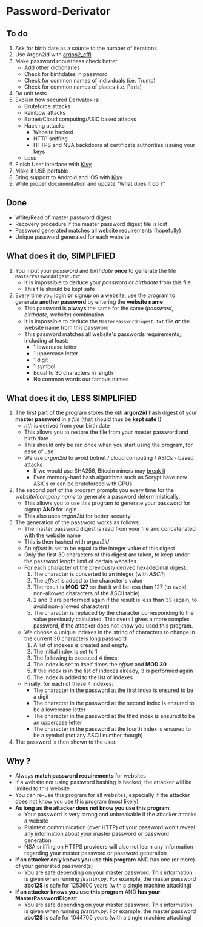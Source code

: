 # Password-Derivator

## To do
1. Ask for birth date as a source to the number of iterations
2. Use Argon2id with [argon2_cffi](https://pypi.python.org/pypi/argon2_cffi)
3. Make password robustness check better
    - Add other dictionaries
    - Check for birthdates in password
    - Check for common names of individuals (i.e. Trump)
    - Check for common names of places (i.e. Paris)
4. Do unit tests
5. Explain how secured Derivatex is:
    - Bruteforce attacks
    - Rainbow attacks
    - Botnet/Cloud computing/ASIC based attacks
    - Hacking attacks
        - Website hacked
        - HTTP sniffing
        - HTTPS and NSA backdoors at certificate authorities issuing your keys
    - Loss
6. Finish User interface with [Kivy](https://kivy.org)
7. Make it USB portable
8. Bring support to Android and iOS with [Kivy](https://kivy.org)
9. Write proper documentation and update "What does it do ?"

## Done
- Write/Read of master password digest
- Recovery procedure if the master password digest file is lost
- Password generated matches all website requirements (hopefully)
- Unique password generated for each website

## What does it do, SIMPLIFIED 
1. You input your *password* and *birthdate* **once** to generate the file `MasterPasswordDigest.txt`
   - It is impossible to deduce your *password* or *birthdate* from this file
   - This file should be kept safe
2. Every time you login **or** signup on a website, use the program to generate **another password** by entering the **website name**
   - This password is **always** the same for the same (*password*, *birthdate*, *website*) combination
   - It is impossible to deduce the `MasterPasswordDigest.txt` file **or** the website name from this password
   - This password matches all website's passwords requirements, including at least:
      - 1 lowercase letter
     - 1 uppercase letter
     - 1 digit
     - 1 symbol
     - Equal to 30 characters in length
     - No common words our famous names
	     
## What does it do, LESS SIMPLIFIED
1. The first part of the program stores the *nth* **argon2id** hash digest of your **master password** in a *file* (that should thus be **kept safe** !)
   - *nth* is derived from your birth date
   - This allows you to restore the file from your master password and birth date
   - This should only be ran once when you start using the program, for ease of use
   - We use *argon2id* to avoid botnet / cloud computing / ASICs - based attacks
      - If we would use SHA256, Bitcoin miners may [break it](https://www.reddit.com/r/Bitcoin/comments/1ilx9f/could_bitcoin_be_turned_into_the_worlds_largest/#bottom-comments)
      - Even memory-hard hash algorithms such as Scrypt have now ASICs or can be bruteforced with GPUs
2. The second part of the program prompts you every time for the *website/company name* to generate a password deterministically.
   - This allows you to use this program to generate your password for signup **AND** for login
   - This also uses *argon2id* for better security
3. The generation of the password works as follows:
   - The master password digest is read from your file and concatenated with the website name
   - This is then hashed with *argon2id*
   - An *offset* is set to be equal to the integer value of this digest
   - Only the first 30 characters of this digest are taken, to keep under the password length limit of certain websites
   - For each character of the previously derived hexadecimal digest:
      1. The character is converted to an integer (with *ASCII*)
	  2. The *offset* is added to the character's value
	  3. The result is **MOD 127** so that it will be less than 127 (to avoid non-allowed characters of the ASCII table)
	  4. 2 and 3 are performed again if the result is less than 33 (again, to avoid non-allowed characters)
	  5. The character is replaced by the character corresponding to the value previously calculated. This overall gives a more complex password, if the attacker does not know you used this program.
   - We choose 4 unique indexes in the string of characters to change in the current 30 characters long password
      1. A list of indexes is created and empty.
	  2. The initial index is set to 1
	  3. The following is executed 4 times:
	    1. The index is set to itself times the  *offset* and **MOD 30**
	    2. If the index is in the list of indexes already, 3 is performed again
	    3. The index is added to the list of indexes
   - Finally, for each of these 4 indexes:
      - The character in the password at the first index is ensured to be a digit
	  - The character in the password at the second index is ensured to be a lowercase letter
	  - The character in the password at the third index is ensured to be an uppercase letter
	  - The character in the password at the fourth index is ensured to be a symbol (not any ASCII number though)
4. The password is then shown to the user.

## Why ?
- Always **match password requirements** for websites
- If a website not using password hashing is hacked, the attacker will be limited to this website
- You can re-use this program for all websites, especially if the attacker does not know you use this program (most likely)
- **As long as the attacker does not know you use this program**:
  - Your password is very strong and unbreakable if the attacker attacks a website
  - Plaintext communication (over HTTP) of your password won't reveal any information about your master password or password generation
  - NSA sniffing on HTTPS providers will also not learn any information regarding your master password or password generation
- **If an attacker only knows you use this program** AND has one (or more) of your generated password(s)
  - You are safe depending on your master password. This information is given when running *firstrun.py*.
    For example, the master password **abc12$** is safe for 1253600 years (with a single machine attacking)
- **If an attacker knows you use this program** AND **has your MasterPasswordDigest**:
  - You are safe depending on your master password. This information is given when running *firstrun.py*.
    For example, the master password **abc12$** is safe for 1044700 years (with a single machine attacking)
